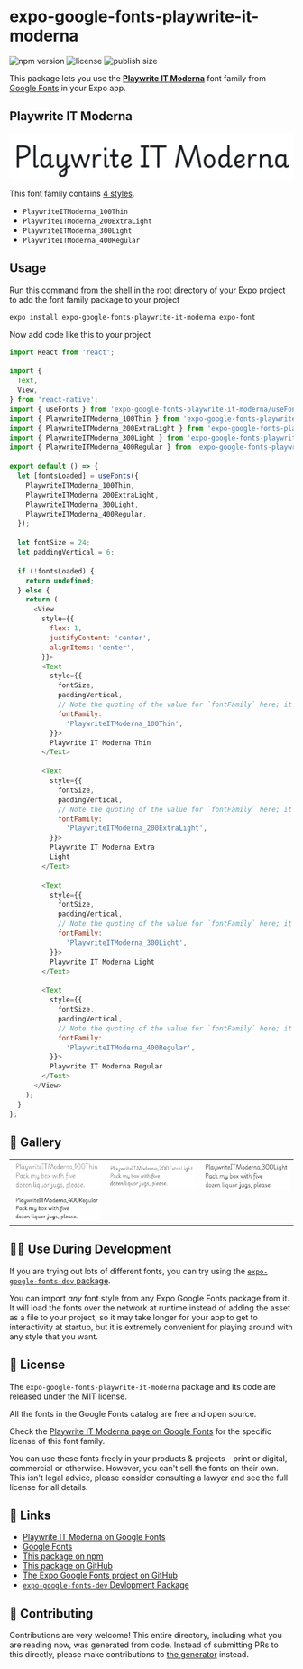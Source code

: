 # expo-google-fonts-playwrite-it-moderna

![npm version](https://flat.badgen.net/npm/v/expo-google-fonts-playwrite-it-moderna)
![license](https://flat.badgen.net/github/license/expo/google-fonts)
![publish size](https://flat.badgen.net/packagephobia/install/expo-google-fonts-playwrite-it-moderna)

This package lets you use the [**Playwrite IT Moderna**](https://fonts.google.com/specimen/Playwrite+IT+Moderna) font family from [Google Fonts](https://fonts.google.com/) in your Expo app.

## Playwrite IT Moderna

![Playwrite IT Moderna](./font-family.png)

This font family contains [4 styles](#-gallery).

- `PlaywriteITModerna_100Thin`
- `PlaywriteITModerna_200ExtraLight`
- `PlaywriteITModerna_300Light`
- `PlaywriteITModerna_400Regular`

## Usage

Run this command from the shell in the root directory of your Expo project to add the font family package to your project
```sh
expo install expo-google-fonts-playwrite-it-moderna expo-font
```

Now add code like this to your project
```js
import React from 'react';

import {
  Text,
  View,
} from 'react-native';
import { useFonts } from 'expo-google-fonts-playwrite-it-moderna/useFonts';
import { PlaywriteITModerna_100Thin } from 'expo-google-fonts-playwrite-it-moderna/100Thin';
import { PlaywriteITModerna_200ExtraLight } from 'expo-google-fonts-playwrite-it-moderna/200ExtraLight';
import { PlaywriteITModerna_300Light } from 'expo-google-fonts-playwrite-it-moderna/300Light';
import { PlaywriteITModerna_400Regular } from 'expo-google-fonts-playwrite-it-moderna/400Regular';

export default () => {
  let [fontsLoaded] = useFonts({
    PlaywriteITModerna_100Thin,
    PlaywriteITModerna_200ExtraLight,
    PlaywriteITModerna_300Light,
    PlaywriteITModerna_400Regular,
  });

  let fontSize = 24;
  let paddingVertical = 6;

  if (!fontsLoaded) {
    return undefined;
  } else {
    return (
      <View
        style={{
          flex: 1,
          justifyContent: 'center',
          alignItems: 'center',
        }}>
        <Text
          style={{
            fontSize,
            paddingVertical,
            // Note the quoting of the value for `fontFamily` here; it expects a string!
            fontFamily:
              'PlaywriteITModerna_100Thin',
          }}>
          Playwrite IT Moderna Thin
        </Text>

        <Text
          style={{
            fontSize,
            paddingVertical,
            // Note the quoting of the value for `fontFamily` here; it expects a string!
            fontFamily:
              'PlaywriteITModerna_200ExtraLight',
          }}>
          Playwrite IT Moderna Extra
          Light
        </Text>

        <Text
          style={{
            fontSize,
            paddingVertical,
            // Note the quoting of the value for `fontFamily` here; it expects a string!
            fontFamily:
              'PlaywriteITModerna_300Light',
          }}>
          Playwrite IT Moderna Light
        </Text>

        <Text
          style={{
            fontSize,
            paddingVertical,
            // Note the quoting of the value for `fontFamily` here; it expects a string!
            fontFamily:
              'PlaywriteITModerna_400Regular',
          }}>
          Playwrite IT Moderna Regular
        </Text>
      </View>
    );
  }
};

```

## 🔡 Gallery


||||
|-|-|-|
|![PlaywriteITModerna_100Thin](.//100Thin/PlaywriteITModerna_100Thin.ttf.png)|![PlaywriteITModerna_200ExtraLight](.//200ExtraLight/PlaywriteITModerna_200ExtraLight.ttf.png)|![PlaywriteITModerna_300Light](.//300Light/PlaywriteITModerna_300Light.ttf.png)||
|![PlaywriteITModerna_400Regular](.//400Regular/PlaywriteITModerna_400Regular.ttf.png)||||


## 👩‍💻 Use During Development

If you are trying out lots of different fonts, you can try using the [`expo-google-fonts-dev` package](https://github.com/freeboub/google-fonts/tree/master/font-packages/dev#readme).

You can import *any* font style from any Expo Google Fonts package from it. It will load the fonts
over the network at runtime instead of adding the asset as a file to your project, so it may take longer
for your app to get to interactivity at startup, but it is extremely convenient
for playing around with any style that you want.

## 📖 License

The `expo-google-fonts-playwrite-it-moderna` package and its code are released under the MIT license.

All the fonts in the Google Fonts catalog are free and open source.

Check the [Playwrite IT Moderna page on Google Fonts](https://fonts.google.com/specimen/Playwrite+IT+Moderna) for the specific license of this font family.

You can use these fonts freely in your products & projects - print or digital, commercial or otherwise. However, you can't sell the fonts on their own. This isn't legal advice, please consider consulting a lawyer and see the full license for all details.

## 🔗 Links

- [Playwrite IT Moderna on Google Fonts](https://fonts.google.com/specimen/Playwrite+IT+Moderna)
- [Google Fonts](https://fonts.google.com/)
- [This package on npm](https://www.npmjs.com/package/expo-google-fonts-playwrite-it-moderna)
- [This package on GitHub](https://github.com/freeboub/google-fonts/tree/master/font-packages/playwrite-it-moderna)
- [The Expo Google Fonts project on GitHub](https://github.com/freeboub/google-fonts)
- [`expo-google-fonts-dev` Devlopment Package](https://github.com/freeboub/google-fonts/tree/master/font-packages/dev)

## 🤝 Contributing

Contributions are very welcome! This entire directory, including what you are reading now, was generated from code. Instead of submitting PRs to this directly, please make contributions to [the generator](https://github.com/freeboub/google-fonts/tree/master/packages/generator) instead.
